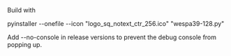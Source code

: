 Build with

pyinstaller --onefile --icon "logo_sq_notext_ctr_256.ico" "wespa39-128.py"

Add --no-console in release versions to prevent the debug console from popping up.
